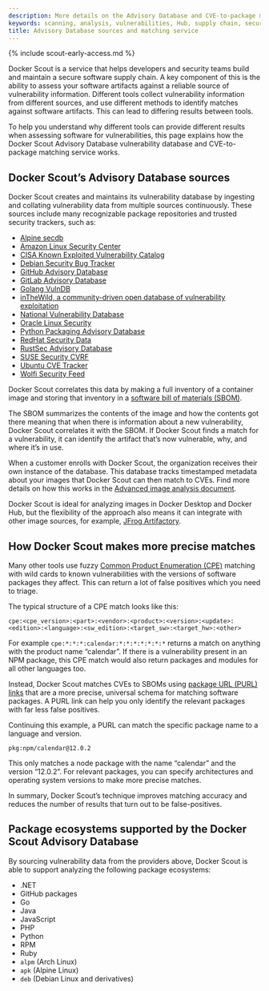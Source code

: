 ```yaml
---
description: More details on the Advisory Database and CVE-to-package matching service behind Docker Scout analysis.
keywords: scanning, analysis, vulnerabilities, Hub, supply chain, security
title: Advisory Database sources and matching service
---
```


{% include scout-early-access.md %}

Docker Scout is a service that helps developers and security teams build and
maintain a secure software supply chain. A key component of this is the ability
to assess your software artifacts against a reliable source of vulnerability
information. Different tools collect vulnerability information from different
sources, and use different methods to identify matches against software
artifacts. This can lead to differing results between tools.

To help you understand why different tools can provide different results when
assessing software for vulnerabilities, this page explains how the Docker Scout
Advisory Database vulnerability database and CVE-to-package matching service
works.

## Docker Scout’s Advisory Database sources

Docker Scout creates and maintains its vulnerability database by ingesting and
collating vulnerability data from multiple sources continuously. These
sources include many recognizable package repositories and trusted security
trackers, such as:

- [Alpine secdb](https://secdb.alpinelinux.org/)
- [Amazon Linux Security Center](https://alas.aws.amazon.com/)
- [CISA Known Exploited Vulnerability
  Catalog](https://www.cisa.gov/known-exploited-vulnerabilities-catalog)
- [Debian Security Bug Tracker](https://security-tracker.debian.org/tracker/)
- [GitHub Advisory Database](https://github.com/advisories/)
- [GitLab Advisory
  Database](https://gitlab.com/gitlab-org/advisories-community/)
- [Golang VulnDB](https://github.com/golang/vulndb)
- [inTheWild, a community-driven open database of vulnerability
  exploitation](https://github.com/gmatuz/inthewilddb)
- [National Vulnerability Database](https://nvd.nist.gov/)
- [Oracle Linux Security](https://linux.oracle.com/security/)
- [Python Packaging Advisory
  Database](https://github.com/pypa/advisory-database)
- [RedHat Security Data](https://www.redhat.com/security/data/metrics/)
- [RustSec Advisory Database](https://github.com/rustsec/advisory-db)
- [SUSE Security CVRF](http://ftp.suse.com/pub/projects/security/cvrf/)
- [Ubuntu CVE Tracker](https://people.canonical.com/~ubuntu-security/cve/)
- [Wolfi Security Feed](https://packages.wolfi.dev/os/security.json)

Docker Scout correlates this data by making a full inventory of a container
image and storing that inventory in a [software bill of materials
(SBOM)](https://ntia.gov/sites/default/files/publications/sbom_at_a_glance_apr2021_0.pdf).

The SBOM summarizes the contents of the image and how the contents got there
meaning that when there is information about a new vulnerability, Docker Scout
correlates it with the SBOM. If Docker Scout finds a match for a vulnerability,
it can identify the artifact that’s now vulnerable, why, and where it’s in use.

When a customer enrolls with Docker Scout, the organization receives their own
instance of the database. This database tracks timestamped metadata about your
images that Docker Scout can then match to CVEs. Find more details on how this
works in the [Advanced image analysis document](./advanced-image-analysis.md).

Docker Scout is ideal for analyzing images in Docker Desktop and Docker Hub, but
the flexibility of the approach also means it can integrate with other image
sources, for example, [JFrog
Artifactory](https://docs.docker.com/scout/artifactory/).

## How Docker Scout makes more precise matches

Many other tools use fuzzy [Common Product Enumeration
(CPE)](https://en.wikipedia.org/wiki/Common_Platform_Enumeration) matching with
wild cards to known vulnerabilities with the versions of software packages they affect.
This can return a lot of false positives which you need to triage.

The typical structure of a CPE match looks like this:

```
cpe:<cpe_version>:<part>:<vendor>:<product>:<version>:<update>:<edition>:<language>:<sw_edition>:<target_sw>:<target_hw>:<other>
```

For example `cpe:*:*:*:calendar:*:*:*:*:*:*:*` returns a match on anything with
the product name “calendar”. If there is a vulnerability present in an NPM
package, this CPE match would also return packages and modules for all other
languages too.

Instead, Docker Scout matches CVEs to SBOMs using [package URL (PURL)
links](https://github.com/package-url/purl-spec) that are a more precise,
universal schema for matching software packages. A PURL link can help you only
identify the relevant packages with far less false positives.

Continuing this example, a PURL can match the specific package name to a
language and version.

```
pkg:npm/calendar@12.0.2
```

This only matches a node package with the name “calendar” and the version
“12.0.2”. For relevant packages, you can specify architectures and operating
system versions to make more precise matches.

In summary, Docker Scout’s technique improves matching accuracy and reduces the
number of results that turn out to be false-positives.

## Package ecosystems supported by the Docker Scout Advisory Database

By sourcing vulnerability data from the providers above, Docker Scout is able to support analyzing the following package ecosystems:

- .NET
- GitHub packages
- Go
- Java
- JavaScript
- PHP
- Python
- RPM
- Ruby
- `alpm` (Arch Linux)
- `apk` (Alpine Linux)
- `deb` (Debian Linux and derivatives)
